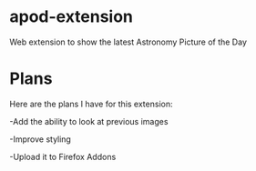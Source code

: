 # apod-extension
Web extension to show the latest Astronomy Picture of the Day

# Plans
Here are the plans I have for this extension:

-Add the ability to look at previous images

-Improve styling

-Upload it to Firefox Addons
